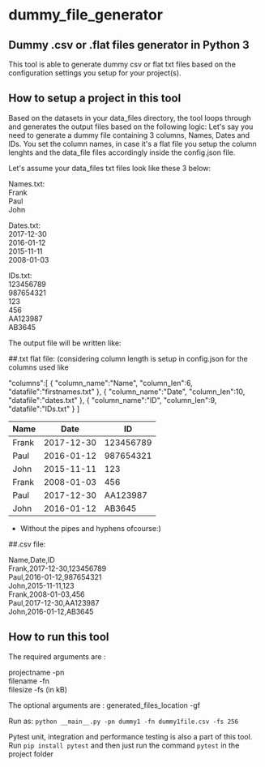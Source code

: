 # dummy_file_generator
## Dummy .csv or .flat files generator in Python 3

This tool is able to generate dummy csv or flat txt files based on the configuration settings you setup for your project(s).

## How to setup a project in this tool
Based on the datasets in your data_files directory, the tool loops through and generates the output files based on the following logic:
Let's say you need to generate a dummy file containing 3 columns, Names, Dates and IDs. You set the column names, in case it's a flat file you setup the column lenghts and the data_file files accordingly inside the config.json file. 

Let's assume your data_files txt files look like these 3 below:

Names.txt:  <br />
Frank  <br />
Paul  <br />
John  <br />

Dates.txt:  <br />
2017-12-30  <br />
2016-01-12  <br />
2015-11-11  <br />
2008-01-03  <br />

IDs.txt:  <br />
123456789  <br />
987654321  <br />
123  <br />
456  <br />
AA123987  <br />
AB3645  <br />

The output file will be written like:

##.txt flat file:
(considering column length is setup in config.json for the columns used like

"columns":[
        {
          "column_name":"Name",
          "column_len":6,
          "datafile":"firstnames.txt"
        },
        {
          "column_name":"Date",
          "column_len":10,
          "datafile":"dates.txt"
        },
        {
          "column_name":"ID",
          "column_len":9,
          "datafile":"IDs.txt"
        }
      ]


| Name   | Date       | ID        | 
| ------ | ---------- | --------- | 
| Frank  | 2017-12-30 | 123456789 | 
| Paul   | 2016-01-12 | 987654321 | 
| John   | 2015-11-11 | 123       | 
| Frank  | 2008-01-03 | 456       | 
| Paul   | 2017-12-30 | AA123987  | 
| John   | 2016-01-12 | AB3645    | 

* Without the pipes and hyphens ofcourse:)

##.csv file:

Name,Date,ID<br />
Frank,2017-12-30,123456789<br />
Paul,2016-01-12,987654321<br />
John,2015-11-11,123<br />
Frank,2008-01-03,456<br />
Paul,2017-12-30,AA123987<br />
John,2016-01-12,AB3645<br />


## How to run this tool
The required arguments are :

projectname -pn <br />
filename -fn <br />
filesize -fs (in kB)

The optional arguments are :
generated_files_location -gf <br />

Run as:
`python __main__.py -pn dummy1 -fn dummy1file.csv -fs 256`

Pytest unit, integration and performance testing is also a part of this tool.
Run `pip install pytest` and then just run the command `pytest` in the project folder
